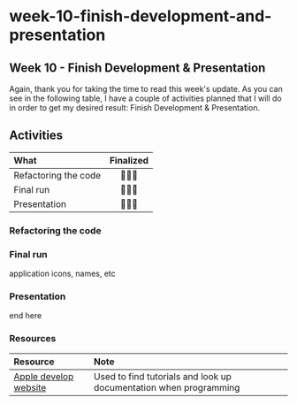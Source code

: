 # week-10-finish-development-and-presentation

## Week 10 - Finish Development & Presentation

Again, thank you for taking the time to read this week's update. As you can see in the following table, I have a couple of activities planned that I will do in order to get my desired result: Finish Development & Presentation.

## Activities

| What | Finalized |
| :--- | :---: |
| Refactoring the code | 🧑🏻‍💻 |
| Final run | 🧑🏻‍💻 |
| Presentation | 🧑🏻‍💻 |

### Refactoring the code

### Final run

application icons, names, etc

### Presentation

end here

### Resources

| Resource | Note |
| :--- | :--- |
| [Apple develop website](https://developer.apple.com/develop/) | Used to find tutorials and look up documentation when programming |

